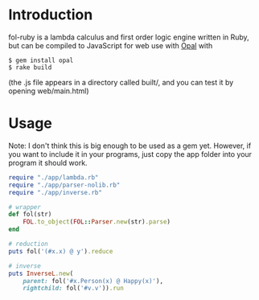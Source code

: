 # Introduction

fol-ruby is a lambda calculus and first order logic engine written in Ruby, but can be compiled to JavaScript for web use with [Opal][1] with


    $ gem install opal
    $ rake build
    
(the .js file appears in a directory called built/, and you can test it by opening web/main.html)    
# Usage
Note: I don't think this is big enough to be used as a gem yet. However, if you want to include it in your programs, just copy the app folder into your program it should work.

```ruby
require "./app/lambda.rb"
require "./app/parser-nolib.rb"
require "./app/inverse.rb"

# wrapper
def fol(str)
    FOL.to_object(FOL::Parser.new(str).parse)
end

# reduction
puts fol('(#x.x) @ y').reduce

# inverse
puts InverseL.new(
    parent: fol('#x.Person(x) @ Happy(x)'), 
    rightchild: fol('#v.v')).run
```

  [1]: http://opalrb.org



